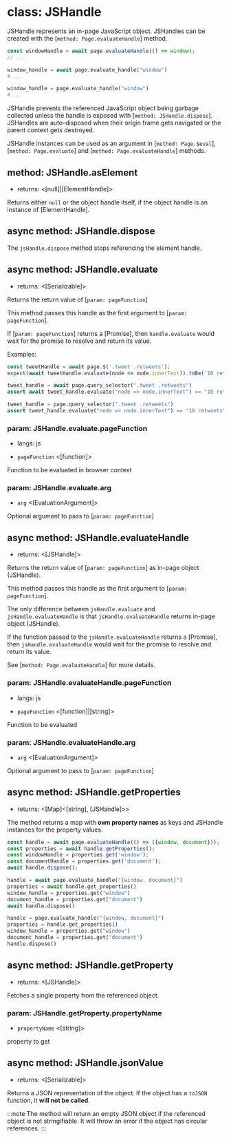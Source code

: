 # class: JSHandle

JSHandle represents an in-page JavaScript object. JSHandles can be created with the [`method: Page.evaluateHandle`]
method.

```js
const windowHandle = await page.evaluateHandle(() => window);
// ...
```

```python async
window_handle = await page.evaluate_handle("window")
# ...
```

```python sync
window_handle = page.evaluate_handle("window")
# ...
```

JSHandle prevents the referenced JavaScript object being garbage collected unless the handle is exposed with
[`method: JSHandle.dispose`]. JSHandles are auto-disposed when their origin frame gets navigated or the parent context
gets destroyed.

JSHandle instances can be used as an argument in [`method: Page.$eval`], [`method: Page.evaluate`] and
[`method: Page.evaluateHandle`] methods.

## method: JSHandle.asElement
- returns: <[null]|[ElementHandle]>

Returns either `null` or the object handle itself, if the object handle is an instance of [ElementHandle].

## async method: JSHandle.dispose

The `jsHandle.dispose` method stops referencing the element handle.

## async method: JSHandle.evaluate
- returns: <[Serializable]>

Returns the return value of [`param: pageFunction`]

This method passes this handle as the first argument to [`param: pageFunction`].

If [`param: pageFunction`] returns a [Promise], then `handle.evaluate` would wait for the promise to resolve and return
its value.

Examples:

```js
const tweetHandle = await page.$('.tweet .retweets');
expect(await tweetHandle.evaluate(node => node.innerText)).toBe('10 retweets');
```

```python async
tweet_handle = await page.query_selector(".tweet .retweets")
assert await tweet_handle.evaluate("node => node.innerText") == "10 retweets"
```

```python sync
tweet_handle = page.query_selector(".tweet .retweets")
assert tweet_handle.evaluate("node => node.innerText") == "10 retweets"
```

### param: JSHandle.evaluate.pageFunction
* langs: js
- `pageFunction` <[function]>

Function to be evaluated in browser context

### param: JSHandle.evaluate.arg
- `arg` <[EvaluationArgument]>

Optional argument to pass to [`param: pageFunction`]

## async method: JSHandle.evaluateHandle
- returns: <[JSHandle]>

Returns the return value of [`param: pageFunction`] as in-page object (JSHandle).

This method passes this handle as the first argument to [`param: pageFunction`].

The only difference between `jsHandle.evaluate` and `jsHandle.evaluateHandle` is that `jsHandle.evaluateHandle` returns
in-page object (JSHandle).

If the function passed to the `jsHandle.evaluateHandle` returns a [Promise], then `jsHandle.evaluateHandle` would wait
for the promise to resolve and return its value.

See [`method: Page.evaluateHandle`] for more details.

### param: JSHandle.evaluateHandle.pageFunction
* langs: js
- `pageFunction` <[function]|[string]>

Function to be evaluated

### param: JSHandle.evaluateHandle.arg
- `arg` <[EvaluationArgument]>

Optional argument to pass to [`param: pageFunction`]

## async method: JSHandle.getProperties
- returns: <[Map]<[string], [JSHandle]>>

The method returns a map with **own property names** as keys and JSHandle instances for the property values.

```js
const handle = await page.evaluateHandle(() => ({window, document}));
const properties = await handle.getProperties();
const windowHandle = properties.get('window');
const documentHandle = properties.get('document');
await handle.dispose();
```

```python async
handle = await page.evaluate_handle("{window, document}")
properties = await handle.get_properties()
window_handle = properties.get("window")
document_handle = properties.get("document")
await handle.dispose()
```

```python sync
handle = page.evaluate_handle("{window, document}")
properties = handle.get_properties()
window_handle = properties.get("window")
document_handle = properties.get("document")
handle.dispose()
```

## async method: JSHandle.getProperty
- returns: <[JSHandle]>

Fetches a single property from the referenced object.

### param: JSHandle.getProperty.propertyName
- `propertyName` <[string]>

property to get

## async method: JSHandle.jsonValue
- returns: <[Serializable]>

Returns a JSON representation of the object. If the object has a `toJSON` function, it **will not be called**.

:::note
The method will return an empty JSON object if the referenced object is not stringifiable. It will throw an error if the
object has circular references.
:::
